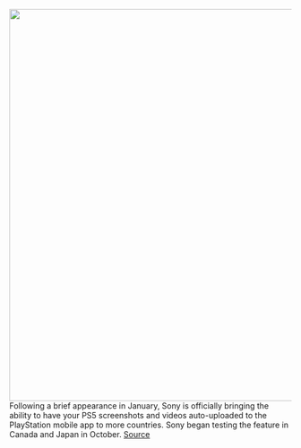 <img src='https://cdn.vox-cdn.com/thumbor/c8Q9gzraCVQlFK7eKYKfCU9aBNA=/0x0:2040x1360/1200x800/filters:focal(857x517:1183x843)/cdn.vox-cdn.com/uploads/chorus_image/image/70541735/vpavic_4278_20201030_0247.0.jpg' width='700px' /><br/>
Following a brief appearance in January, Sony is officially bringing the ability to have your PS5 screenshots and videos auto-uploaded to the PlayStation mobile app to more countries. Sony began testing the feature in Canada and Japan in October.
<a href='https://www.theverge.com/2022/2/23/22947722/sony-playstation-ps5-captures-screenshots-videos-app'> Source <a/>